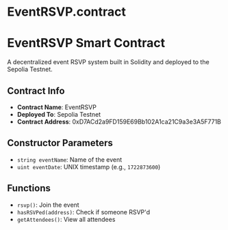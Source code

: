 # EventRSVP.contract
# EventRSVP Smart Contract

A decentralized event RSVP system built in Solidity and deployed to the Sepolia Testnet.

## Contract Info
- **Contract Name**: EventRSVP
- **Deployed To**: Sepolia Testnet
- **Contract Address**: 0xD7ACd2a9FD159E69Bb102A1ca21C9a3e3A5F771B

## Constructor Parameters
- `string eventName`: Name of the event
- `uint eventDate`: UNIX timestamp (e.g., `1722873600`)

## Functions
- `rsvp()`: Join the event
- `hasRSVPed(address)`: Check if someone RSVP'd
- `getAttendees()`: View all attendees


